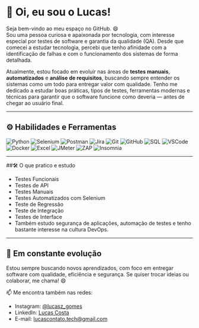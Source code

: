 # 👋 Oi, eu sou o Lucas!

Seja bem-vindo ao meu espaço no GitHub. 😄  
Sou uma pessoa curiosa e apaixonada por tecnologia, com interesse especial por testes de software e garantia da qualidade (QA). Desde que comecei a estudar tecnologia, percebi que tenho afinidade com a identificação de falhas e com o funcionamento dos sistemas de forma detalhada.

Atualmente, estou focado em evoluir nas áreas de **testes manuais**, **automatizados** e **análise de requisitos**, buscando sempre entender os sistemas como um todo para entregar valor com qualidade. Tenho me dedicado a estudar boas práticas, tipos de testes, ferramentas modernas e técnicas para garantir que o software funcione como deveria — antes de chegar ao usuário final.

---
## ⚙️ Habilidades e Ferramentas

![Python](https://img.shields.io/badge/Python-3776AB?style=for-the-badge&logo=python&logoColor=white)
![Selenium](https://img.shields.io/badge/Selenium-43B02A?style=for-the-badge&logo=selenium&logoColor=white)
![Postman](https://img.shields.io/badge/Postman-FF6C37?style=for-the-badge&logo=postman&logoColor=white)
![Jira](https://img.shields.io/badge/Jira-0052CC?style=for-the-badge&logo=jira&logoColor=white)
![Git](https://img.shields.io/badge/Git-F05032?style=for-the-badge&logo=git&logoColor=white)
![GitHub](https://img.shields.io/badge/GitHub-181717?style=for-the-badge&logo=github&logoColor=white)
![SQL](https://img.shields.io/badge/SQL-4479A1?style=for-the-badge&logo=mysql&logoColor=white)
![VSCode](https://img.shields.io/badge/VSCode-007ACC?style=for-the-badge&logo=visualstudiocode&logoColor=white)
![Docker](https://img.shields.io/badge/Docker-2496ED?style=for-the-badge&logo=docker&logoColor=white)
![Excel](https://img.shields.io/badge/Excel-217346?style=for-the-badge&logo=microsoft-excel&logoColor=white)
![JMeter](https://img.shields.io/badge/JMeter-D22128?style=for-the-badge&logo=apachejmeter&logoColor=white)
![ZAP](https://img.shields.io/badge/OWASP%20ZAP-000000?style=for-the-badge&logo=OWASP&logoColor=white)
![Insomnia](https://img.shields.io/badge/Insomnia-4000BF?style=for-the-badge&logo=insomnia&logoColor=white)

---
##🛠️ O que pratico e estudo

- Testes Funcionais  
- Testes de API  
- Testes Manuais  
- Testes Automatizados com Selenium  
- Teste de Regressão  
- Teste de Integração  
- Testes de Interface  
- Também estudo segurança de aplicações, automação de testes e tenho bastante interesse na cultura DevOps.

---

## 🚀 Em constante evolução

Estou sempre buscando novos aprendizados, com foco em entregar software com qualidade, eficiência e segurança. Se quiser trocar ideias ou colaborar, me chama! 😄

📫 Me encontra também nas redes:

- Instagram: [@lucasz_gomes](https://instagram.com/lucasz_gomes)
- LinkedIn: [Lucas Costa](https://www.linkedin.com/in/lucas-costa-584355339?utm_source=share&utm_campaign=share_via&utm_content=profile&utm_medium=android_app)
- E-mail: lucascontato.tech@gmail.com

